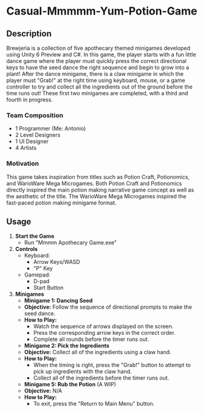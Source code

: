 # Casual-Mmmmm-Yum-Potion-Game

## Description
Brewjeria is a collection of five apothecary themed minigames developed using Unity 6 Preview and C#. In this game, the player starts with a fun little dance game where the player must quickly press the correct directional keys to have the seed dance the right sequence and begin to grow into a plant! After the dance minigame, there is a claw minigame in which the player must "Grab!" at the right time using keyboard, mouse, or a game controller to try and collect all the ingredients out of the ground before the time runs out! These first two minigames are completed, with a third and fourth in progress.

### Team Composition
- 1 Programmer (Me: Antonio)
- 2 Level Designers
- 1 UI Designer
- 4 Artists

### Motivation
This game takes inspiration from titles such as Potion Craft, Potionomics, and WarioWare Mega Microgames. Both Potion Craft and Potionomics directly inspired the main potion making narrative game concept as well as the aesthetic of the title. The WarioWare Mega Microgames inspired the fast-paced potion making minigame format.

## Usage
1. **Start the Game**
   - Run "Mmmm Apothecary Game.exe"
2. **Controls**
   - Keyboard:
       - Arrow Keys/WASD
       - "P" Key
   - Gamepad:
       - D-pad
       - Start Button
3. **Minigames**
   - **Minigame 1: Dancing Seed**
   - **Objective:** Follow the sequence of directional prompts to make the seed dance.
   - **How to Play:**
        - Watch the sequence of arrows displayed on the screen.
        - Press the corresponding arrow keys in the correct order.
        - Complete all rounds before the timer runs out.
   - **Minigame 2: Pick the Ingredients**
   - **Objective:** Collect all of the ingredients using a claw hand.
   - **How to Play:**
        - When the timing is right, press the "Grab!" button to attempt to pick up ingredients with the claw hand.
        - Collect all of the ingredients before the timer runs out.
   - **Minigame 5: Rub the Potion** (A WIP)
   - **Objective:** N/A
   - **How to Play:**
        - To exit, press the "Return to Main Menu" button.
